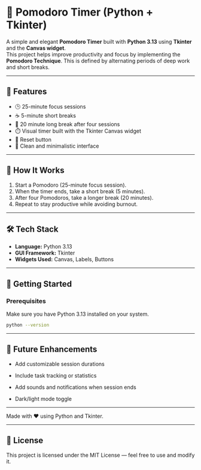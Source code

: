 # 🍅 Pomodoro Timer (Python + Tkinter)

A simple and elegant **Pomodoro Timer** built with **Python 3.13** using **Tkinter** and the **Canvas widget**.  
This project helps improve productivity and focus by implementing the **Pomodoro Technique**. This is defined by alternating periods of deep work and short breaks.

---

## 🎯 Features

- 🕒 25-minute focus sessions  
- ☕ 5-minute short breaks  
- 🌴 20 minute long break after four sessions  
- ⏱️ Visual timer built with the Tkinter Canvas widget  
- 🔄️ Reset button  
- 🎨 Clean and minimalistic interface  

---

## 🧩 How It Works

1. Start a Pomodoro (25-minute focus session).  
2. When the timer ends, take a short break (5 minutes).  
3. After four Pomodoros, take a longer break (20 minutes).  
4. Repeat to stay productive while avoiding burnout.  

---

## 🛠️ Tech Stack

- **Language:** Python 3.13  
- **GUI Framework:** Tkinter  
- **Widgets Used:** Canvas, Labels, Buttons  

---

## 🚀 Getting Started

### Prerequisites
Make sure you have Python 3.13 installed on your system.

```bash
python --version
```

---

## 🧠 Future Enhancements

- Add customizable session durations

- Include task tracking or statistics

- Add sounds and notifications when session ends

- Dark/light mode toggle

---

Made with ❤️ using Python and Tkinter.

---

## 📜 License

This project is licensed under the MIT License — feel free to use and modify it.